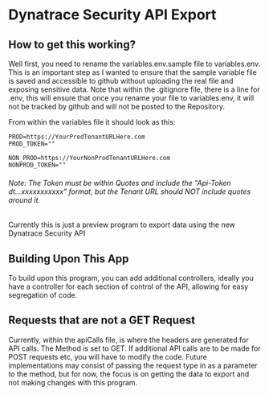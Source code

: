 # Dynatrace Security API Export

## How to get this working?

Well first, you need to rename the variables.env.sample file to variables.env. This is an important step as I wanted to ensure that the sample variable file is saved and accessible to github without uploading the real file and exposing sensitive data. Note that within the .gitignore file, there is a line for .env, this will ensure that once you rename your file to variables.env, it will not be tracked by github and will not be posted to the Repository.

From within the variables file it should look as this:

```
PROD=https://YourProdTenantURLHere.com
PROD_TOKEN=""

NON_PROD=https://YourNonProdTenantURLHere.com
NONPROD_TOKEN=""
```

###### *Note: The Token must be within Quotes and include the "Api-Token dt...xxxxxxxxxxx" format, but the Tenant URL should NOT include quotes around it.*


Currently this is just a preview program to export data using the new Dynatrace Security API

## Building Upon This App

To build upon this program, you can add additional controllers, ideally you have a controller for each section of control of the API, allowing for easy segregation of code.

## Requests that are not a GET Request

Currently, within the apiCalls file, is where the headers are generated for API calls. The Method is set to GET. If additional API calls are to be made for POST requests etc, you will have to modify the code. Future implementations may consist of passing the request type in as a parameter to the method, but for now, the focus is on getting the data to export and not making changes with this program.
